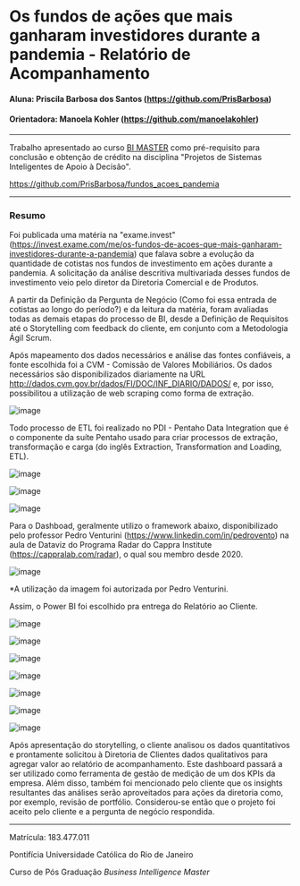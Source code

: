 # Os fundos de ações que mais ganharam investidores durante a pandemia - Relatório de Acompanhamento



#### Aluna: Priscila Barbosa dos Santos (https://github.com/PrisBarbosa)

#### Orientadora: Manoela Kohler (https://github.com/manoelakohler)



---



Trabalho apresentado ao curso [BI MASTER](https://ica.puc-rio.ai/bi-master) como pré-requisito para conclusão e obtenção de crédito na disciplina "Projetos de Sistemas Inteligentes de Apoio à Decisão".

https://github.com/PrisBarbosa/fundos_acoes_pandemia

---

### Resumo



Foi publicada uma matéria na "exame.invest"(https://invest.exame.com/me/os-fundos-de-acoes-que-mais-ganharam-investidores-durante-a-pandemia) que falava sobre a evolução da quantidade de cotistas nos fundos de investimento em ações durante a pandemia. A solicitação da análise descritiva multivariada desses fundos de investimento veio pelo diretor da Diretoria Comercial e de Produtos. 

A partir da Definição da Pergunta de Negócio (Como foi essa entrada de cotistas ao longo do período?) e da leitura da matéria, foram avaliadas todas as demais etapas do processo de BI, desde a Definição de Requisitos até o Storytelling com feedback do cliente, em conjunto com a Metodologia Ágil Scrum.

Após mapeamento dos dados necessários e análise das fontes confiáveis, a fonte escolhida foi a CVM - Comissão de Valores Mobiliários. Os dados necessários são disponibilizados diariamente na URL http://dados.cvm.gov.br/dados/FI/DOC/INF_DIARIO/DADOS/ e, por isso, possibilitou a utilização de web scraping como forma de extração.


![image](https://user-images.githubusercontent.com/95291494/144506778-a5da2868-8a54-48a9-aa50-8c0c9a2250f6.png)


Todo processo de ETL foi realizado no PDI - Pentaho Data Integration que é o componente da suíte Pentaho usado para criar processos de extração, transformação e carga (do inglês Extraction, Transformation and Loading, ETL).

![image](https://user-images.githubusercontent.com/95291494/144770143-ccaf2dca-e2fc-4503-9911-4f7d95c4af7e.png)

![image](https://user-images.githubusercontent.com/95291494/144770122-9014cb92-7d0a-47b7-a0e1-4c9ccf682f93.png)

![image](https://user-images.githubusercontent.com/95291494/144770134-d80b76bb-a8b3-4667-8f75-bdb00f21e306.png)


Para o Dashboad, geralmente utilizo o framework abaixo, disponibilizado pelo professor Pedro Venturini (https://www.linkedin.com/in/pedrovento) na aula de Dataviz do Programa Radar do Cappra Institute (https://cappralab.com/radar), o qual sou membro desde 2020.


![image](https://user-images.githubusercontent.com/95291494/144491119-3a0a9f2c-5798-42eb-9904-2dff02f09bcb.png)


*A utilização da imagem foi autorizada por Pedro Venturini.


Assim, o Power BI foi escolhido pra entrega do Relatório ao Cliente.


![image](https://user-images.githubusercontent.com/95291494/145581437-ec112697-e5d5-40f3-8356-ce142f764998.png)

![image](https://user-images.githubusercontent.com/95291494/145495040-84ed8728-5f61-4a21-b619-1d9e33be5fe0.png)

![image](https://user-images.githubusercontent.com/95291494/145495051-cc6e8414-6908-4fea-b367-6b4ab5619a6d.png)

![image](https://user-images.githubusercontent.com/95291494/145495081-c3b27082-a0fb-40c9-beb7-8d5de3c8ff9d.png)

![image](https://user-images.githubusercontent.com/95291494/145495101-d12c9878-cbe2-4067-a5d7-2ffded73cedd.png)

![image](https://user-images.githubusercontent.com/95291494/145495139-22f917d1-64c9-49c5-ad37-e28ee021e056.png)

![image](https://user-images.githubusercontent.com/95291494/145495197-d3554ead-f1cf-48e9-a245-76f0ed0d99e8.png)


Após apresentação do storytelling, o cliente analisou os dados quantitativos e prontamente solicitou à Diretoria de Clientes dados qualitativos para agregar valor ao relatório de acompanhamento. Este dashboard passará a ser utilizado como ferramenta de gestão de medição de um dos KPIs da empresa. Além disso, também foi mencionado pelo cliente que os insights resultantes das análises serão aproveitados para ações da diretoria como, por exemplo, revisão de portfólio. Considerou-se então que o projeto foi aceito pelo cliente e a pergunta de negócio respondida.



---



Matrícula: 183.477.011



Pontifícia Universidade Católica do Rio de Janeiro



Curso de Pós Graduação *Business Intelligence Master*
